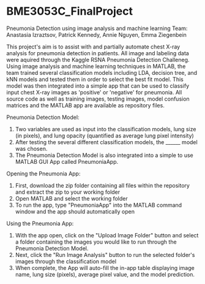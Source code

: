 # BME3053C_FinalProject
Pneumonia Detection using image analysis and machine learning
Team: Anastasia Izraztsov, Patrick Kennedy, Annie Nguyen, Emma Ziegenbein

This project's aim is to assist with and partially automate chest X-ray analysis for pneumonia detection in patients. All image and labeling data were aquired through the Kaggle RSNA Pneumonia Detection Challeneg. Using image analysis and machine learning techniques in MATLAB, the team trained several classification models including LDA, decision tree, and kNN models and tested them in order to select the best fit model. This model was then integrated into a simple app that can be used to classify input chest X-ray images as 'positive' or 'negative' for pneumonia. All source code as well as training images, testing images, model confusion matrices and the MATLAB app are available as repository files.

Pneumonia Detection Model:
  1. Two variables are used as input into the classification models, lung size (in pixels), and lung opacity (quantified as average lung pixel intensity)
  2. After testing the several different classification models, the ______ model was chosen.
  3. The Pneumonia Detection Model is also integrated into a simple to use MATLAB GUI App called PneumoniaApp.

Opening the Pneumonia App:
  1. First, download the zip folder containing all files within the repository and extract the zip to your working folder
  2. Open MATLAB and select the working folder
  3. To run the app, type "PneumoniaApp" into the MATLAB command window and the app should automatically open

Using the Pneumonia App:
  1. With the app open, click on the "Upload Image Folder" button and select a folder containing the images you would like to run through the Pneumonia Detection Model.
  2. Next, click the "Run Image Analysis" button to run the selected folder's images through the classification model
  3. When complete, the App will auto-fill the in-app table displaying image name, lung size (pixels), average pixel value, and the model prediction.
